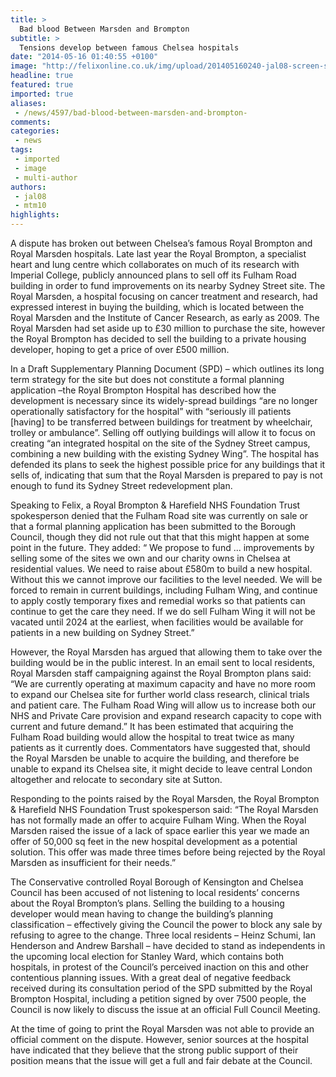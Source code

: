 ```yaml
---
title: >
  Bad blood Between Marsden and Brompton
subtitle: >
  Tensions develop between famous Chelsea hospitals
date: "2014-05-16 01:40:55 +0100"
image: "http://felixonline.co.uk/img/upload/201405160240-jal08-screen-shot-2014-05-16-at-02.40.03.png"
headline: true
featured: true
imported: true
aliases:
 - /news/4597/bad-blood-between-marsden-and-brompton-
comments:
categories:
 - news
tags:
 - imported
 - image
 - multi-author
authors:
 - jal08
 - mtm10
highlights:
---
```


A dispute has broken out between Chelsea’s famous Royal Brompton and Royal Marsden hospitals. Late last year the Royal Brompton, a specialist heart and lung centre which collaborates on much of its research with Imperial College, publicly announced plans to sell off its Fulham Road building in order to fund improvements on its nearby Sydney Street site. The Royal Marsden, a hospital focusing on cancer treatment and research, had expressed interest in buying the building, which is located between the Royal Marsden and the Institute of Cancer Research, as early as 2009. The Royal Marsden had set aside up to £30 million to purchase the site, however the Royal Brompton has decided to sell the building to a private housing developer, hoping to get a price of over £500 million.

In a Draft Supplementary Planning Document (SPD) – which outlines its long term strategy for the site but does not constitute a formal planning application –the Royal Brompton Hospital has described how the development is necessary since its widely-spread buildings “are no longer operationally satisfactory for the hospital” with “seriously ill patients [having] to be transferred between buildings for treatment by wheelchair, trolley or ambulance”. Selling off outlying buildings will allow it to focus on creating “an integrated hospital on the site of the Sydney Street campus, combining a new building with the existing Sydney Wing”. The hospital has defended its plans to seek the highest possible price for any buildings that it sells of, indicating that sum that the Royal Marsden is prepared to pay is not enough to fund its Sydney Street redevelopment plan.

Speaking to Felix, a Royal Brompton & Harefield NHS Foundation Trust spokesperson denied that the Fulham Road site was currently on sale or that a formal planning application has been submitted to the Borough Council, though they did not rule out that that this might happen at some point in the future. They added: “ We propose to fund ... improvements by selling some of the sites we own and our charity owns in Chelsea at residential values. We need to raise about £580m to build a new hospital. Without this we cannot improve our facilities to the level needed. We will be forced to remain in current buildings, including Fulham Wing, and continue to apply costly temporary fixes and remedial works so that patients can continue to get the care they need. If we do sell Fulham Wing it will not be vacated until 2024 at the earliest, when facilities would be available for patients in a new building on Sydney Street.”

However, the Royal Marsden has argued that allowing them to take over the building would be in the public interest. In an email sent to local residents, Royal Marsden staff campaigning against the Royal Brompton plans said: “We are currently operating at maximum capacity and have no more room to expand our Chelsea site for further world class research, clinical trials and patient care. The Fulham Road Wing will allow us to increase both our NHS and Private Care provision and expand research capacity to cope with current and future demand.” It has been estimated that acquiring the Fulham Road building would allow the hospital to treat twice as many patients as it currently does. Commentators have suggested that, should the Royal Marsden be unable to acquire the building, and therefore be unable to expand its Chelsea site, it might decide to leave central London altogether and relocate to secondary site at Sutton.

Responding to the points raised by the Royal Marsden, the Royal Brompton & Harefield NHS Foundation Trust spokesperson said: “The Royal Marsden has not formally made an offer to acquire Fulham Wing. When the Royal Marsden raised the issue of a lack of space earlier this year we made an offer of 50,000 sq feet in the new hospital development as a potential solution. This offer was made three times before being rejected by the Royal Marsden as insufficient for their needs.”

The Conservative controlled Royal Borough of Kensington and Chelsea Council has been accused of not listening to local residents’ concerns about the Royal Brompton’s plans. Selling the building to a housing developer would mean having to change the building’s planning classification – effectively giving the Council the power to block any sale by refusing to agree to the change. Three local residents – Heinz Schumi, Ian Henderson and Andrew Barshall – have decided to stand as independents in the upcoming local election for Stanley Ward, which contains both hospitals, in protest of the Council’s perceived inaction on this and other contentious planning issues. With a great deal of negative feedback received during its consultation period of the SPD submitted by the Royal Brompton Hospital, including a petition signed by over 7500 people, the Council is now likely to discuss the issue at an official Full Council Meeting.

At the time of going to print the Royal Marsden was not able to provide an official comment on the dispute. However, senior sources at the hospital have indicated that they believe that the strong public support of their position means that the issue will get a full and fair debate at the Council.
